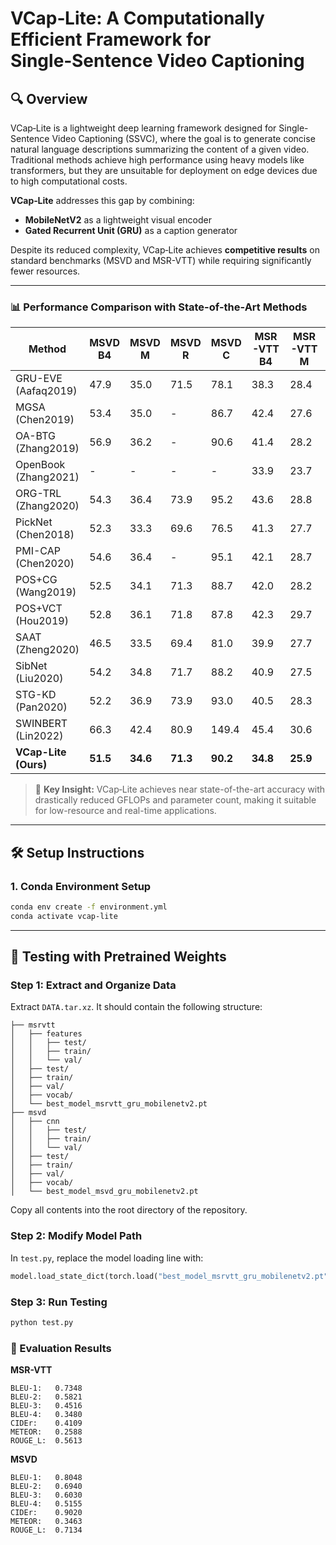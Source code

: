 
# VCap‑Lite: A Computationally Efficient Framework for Single‑Sentence Video Captioning

## 🔍 Overview

VCap‑Lite is a lightweight deep learning framework designed for Single-Sentence Video Captioning (SSVC), where the goal is to generate concise natural language descriptions summarizing the content of a given video. Traditional methods achieve high performance using heavy models like transformers, but they are unsuitable for deployment on edge devices due to high computational costs. 

**VCap‑Lite** addresses this gap by combining:
- **MobileNetV2** as a lightweight visual encoder
- **Gated Recurrent Unit (GRU)** as a caption generator

Despite its reduced complexity, VCap‑Lite achieves **competitive results** on standard benchmarks (MSVD and MSR-VTT) while requiring significantly fewer resources.

---

### 📊 Performance Comparison with State-of-the-Art Methods

| **Method**           | **MSVD B4** | **MSVD M**    | **MSVD R**    | **MSVD C**    | **MSR-VTT B4** | **MSR-VTT M**    | **MSR-VTT R**    | **MSR-VTT C**    | **GFLOPs** | **Params (M)** |
| -------------------- | ----------- | -------- | -------- | -------- | -------------- | -------- | -------- | -------- | ---------- | -------------- |
| GRU-EVE (Aafaq2019)  | 47.9        | 35.0     | 71.5     | 78.1     | 38.3           | 28.4     | 60.7     | 48.1     | 844.2      | 208.29         |
| MGSA (Chen2019)      | 53.4        | 35.0     | -        | 86.7     | 42.4           | 27.6     | -        | 47.5     | 694.4      | 146.29         |
| OA-BTG (Zhang2019)   | 56.9        | 36.2     | -        | 90.6     | 41.4           | 28.2     | -        | 46.9     | 750.2      | 118.6          |
| OpenBook (Zhang2021) | -           | -        | -        | -        | 33.9           | 23.7     | 50.2     | 52.9     | 694.4      | 146.29         |
| ORG-TRL (Zhang2020)  | 54.3        | 36.4     | 73.9     | 95.2     | 43.6           | 28.8     | 62.1     | 50.9     | 994.4      | 190.33         |
| PickNet (Chen2018)   | 52.3        | 33.3     | 69.6     | 76.5     | 41.3           | 27.7     | 59.8     | 44.1     | 92.6       | 72.2           |
| PMI-CAP (Chen2020)   | 54.6        | 36.4     | -        | 95.1     | 42.1           | 28.7     | -        | 49.4     | 694.4      | 146.29         |
| POS+CG (Wang2019)    | 52.5        | 34.1     | 71.3     | 88.7     | 42.0           | 28.2     | 61.6     | 48.7     | 450.4      | 69.97          |
| POS+VCT (Hou2019)    | 52.8        | 36.1     | 71.8     | 87.8     | 42.3           | 29.7     | 62.8     | 49.1     | 694.4      | 146.29         |
| SAAT (Zheng2020)     | 46.5        | 33.5     | 69.4     | 81.0     | 39.9           | 27.7     | 61.2     | 51.0     | 694.4      | 146.29         |
| SibNet (Liu2020)     | 54.2        | 34.8     | 71.7     | 88.2     | 40.9           | 27.5     | 60.2     | 47.5     | 45.4       | 18.98          |
| STG-KD (Pan2020)     | 52.2        | 36.9     | 73.9     | 93.0     | 40.5           | 28.3     | 60.9     | 47.1     | 870.4      | 112.66         |
| SWINBERT (Lin2022)   | 66.3        | 42.4     | 80.9     | 149.4    | 45.4           | 30.6     | 64.1     | 55.9     | 207.0      | 138.0          |
| **VCap-Lite (Ours)** | **51.5**    | **34.6** | **71.3** | **90.2** | **34.8**       | **25.9** | **56.1** | **41.1** | **9.2**    | **14.5**       |


> 📌 **Key Insight:** VCap‑Lite achieves near state-of-the-art accuracy with drastically reduced GFLOPs and parameter count, making it suitable for low-resource and real-time applications.

---

## 🛠️ Setup Instructions

### 1. Conda Environment Setup

```bash
conda env create -f environment.yml
conda activate vcap-lite
````

---

## 🚀 Testing with Pretrained Weights

### Step 1: Extract and Organize Data

Extract `DATA.tar.xz`. It should contain the following structure:

```
├── msrvtt
│   ├── features
│   │   ├── test/
│   │   ├── train/
│   │   └── val/
│   ├── test/
│   ├── train/
│   ├── val/
│   ├── vocab/
│   └── best_model_msrvtt_gru_mobilenetv2.pt
├── msvd
│   ├── cnn
│   │   ├── test/
│   │   ├── train/
│   │   └── val/
│   ├── test/
│   ├── train/
│   ├── val/
│   ├── vocab/
│   └── best_model_msvd_gru_mobilenetv2.pt
```

Copy all contents into the root directory of the repository.

### Step 2: Modify Model Path

In `test.py`, replace the model loading line with:

```python
model.load_state_dict(torch.load("best_model_msrvtt_gru_mobilenetv2.pt", map_location=device))
```

### Step 3: Run Testing

```bash
python test.py
```

### 🔎 Evaluation Results

**MSR-VTT**

```
BLEU-1:   0.7348
BLEU-2:   0.5821
BLEU-3:   0.4516
BLEU-4:   0.3480
CIDEr:    0.4109
METEOR:   0.2588
ROUGE_L:  0.5613
```

**MSVD**

```
BLEU-1:   0.8048
BLEU-2:   0.6940
BLEU-3:   0.6030
BLEU-4:   0.5155
CIDEr:    0.9020
METEOR:   0.3463
ROUGE_L:  0.7134
```



